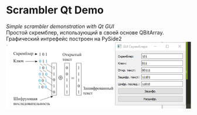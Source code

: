 # Scrambler Qt Demo
*Simple scrambler demonstration with Qt GUI*  
Простой скремблер, использующий в своей основе QBitArray.  
Графический интрефейс построен на PySide2  
![Демонстрация работы](scrambler.png)
